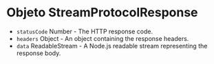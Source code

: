 # Objeto StreamProtocolResponse

* `statusCode` Number - The HTTP response code.
* `headers` Object - An object containing the response headers.
* `data` ReadableStream - A Node.js readable stream representing the response body.